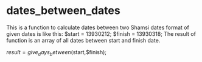 dates_between_dates
===================

This is a function to calculate dates between two Shamsi dates format of given dates is like this:
$start = 13930212;
$finish = 13930318;
The result of function is an array of all dates between start and finish date.

$result = give_days_between($start,$finish);
